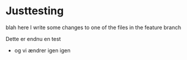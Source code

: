# Justtesting
blah
here I write some changes to one of the files in the feature branch

Dette er endnu en test

- og vi ændrer igen igen
